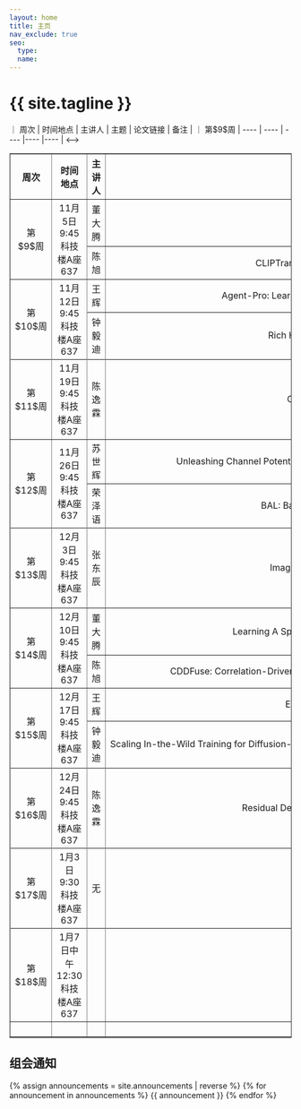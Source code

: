 ```yaml
---
layout: home
title: 主页
nav_exclude: true
seo:
  type: 
  name: 
---
```


# {{ site.tagline }}

<!-->｜ 周次  | 时间地点 |  主讲人  |  主题  |  论文链接  |  备注  |
｜ 第$9$周  | ----  | ----  | ----  |----  |----  |
<-->
<table border="1">
  <tr>
    <th style="text-align:center;">周次</th>
    <th>时间地点</th>
    <th>主讲人</th>
    <th>主题</th>
    <th>论文链接</th>
    <th>备注</th>
  </tr>
  <tr>
    <td style="text-align:center;" rowspan="2">第$9$周</td>
    <td style="text-align:center" rowspan="2">11月5日9:45<br>科技楼A座637</td>
    <td style="text-align:center;">董大腾</td>
    <td style="text-align:center; white-space: nowrap">神经退化表示学习用于全合一图像恢复</td>
    <td style="text-align:center; white-space: nowrap"><a href="https://ieeexplore.ieee.org/document/10680296" target= "_blank"> Neural Degradation Representation Learning for All-in-One Image Restoration </a></td>
    <td style="text-align:center;" rowspan="2"><a href="https://basics.sjtu.edu.cn/~yangqizhe/pdf/group/2024FALL/semin9-ddt-1105.pptx" target= "_blank"> Slides By 董大腾 </a></td>
  </tr>
  <tr>
    <td style="text-align:center;">陈旭</td>
      <td style="text-align:center; white-space: nowrap">CLIPTrans：使用预训练模型传递视觉知识用于多模态机器翻译</td>
    <td style="text-align:center; white-space: nowrap"><a href="https://openaccess.thecvf.com//content/ICCV2023/html/Gupta_CLIPTrans_Transferring_Visual_Knowledge_with_Pre-trained_Models_for_Multimodal_Machine_ICCV_2023_paper.html" target= "_blank" >CLIPTrans: Transferring Visual Knowledge with Pre-trained Models for Multimodal Machine Translation
</a></td>
  </tr>
   <tr>
    <td style="text-align:center;" rowspan="2">第$10$周</td>
    <td style="text-align:center" rowspan="2">11月12日9:45<br>科技楼A座637</td>
    <td style="text-align:center;">王辉</td>
    <td style="text-align:center; white-space: nowrap">Agent-Pro: Learning to Evolve via Policy-Level Reflection and
Optimization</td>
    <td style="text-align:center;"><a href="https://aclanthology.org/2024.acl-long.292/" target= "_blank"> Agent-Pro: Learning to Evolve via Policy-Level Reflection and
Optimization </a></td>
    <td style="text-align:center;" rowspan="2"></td>
  </tr>
  <tr>
    <td style="text-align:center;">钟毅迪</td>
    <td style="text-align:center; white-space: nowrap">Rich Human Feedback for Text-to-Image Generation</td>
    <td style="text-align:center;"><a href="https://openaccess.thecvf.com/content/CVPR2024/html/Liang_Rich_Human_Feedback_for_Text-to-Image_Generation_CVPR_2024_paper.html" target= "_blank"> Rich Human Feedback for Text-to-Image Generation </a></td>
  </tr>
   <tr>
    <td style="text-align:center;" rowspan="2">第$11$周</td>
    <td style="text-align:center" rowspan="2">11月19日9:45<br>科技楼A座637</td>
    <td style="text-align:center" rowspan="2">陈逸霖</td>
    <td style="text-align:center; white-space: nowrap" rowspan="2">Omni-Kernel Network for Image Restoration</td>
    <td style="text-align:center;" rowspan="2"><a href="https://ojs.aaai.org/index.php/AAAI/article/view/27907" target= "_blank"> Omni-Kernel Network for Image Restoration </a></td>
    <td style="text-align:center;" rowspan="2"><a href="https://basics.sjtu.edu.cn/~yangqizhe/pdf/group/2024FALL/semin11-cyl-1119.pptx" target= "_blank"> Slides By 陈逸霖</a></td>
  </tr>
  <tr>
  </tr>
  <tr>
    <td style="text-align:center;" rowspan="2">第$12$周</td>
    <td style="text-align:center" rowspan="2">11月26日9:45<br>科技楼A座637</td>
    <td style="text-align:center" >苏世辉</td>
    <td style="text-align:center; white-space: nowrap" >Unleashing Channel Potential: Space-Frequency Selection Convolution for SAR Object Detection</td>
    <td style="text-align:center;" ><a href="https://ieeexplore.ieee.org/document/10656163" target= "_blank"> Unleashing Channel Potential: Space-Frequency Selection Convolution for SAR Object Detection </a></td>
    <td style="text-align:center;" rowspan="2"></td>
  </tr>
 <tr>
    <td style="text-align:center;">荣泽语</td>
      <td style="text-align:center; white-space: nowrap">BAL: Balancing Diversity and Novelty for Active Learning</td>
    <td style="text-align:center; white-space: nowrap"><a href="https://ieeexplore.ieee.org/stamp/stamp.jsp?arnumber=10372131" target= "_blank" >BAL: Balancing Diversity and Novelty for Active Learning</a></td>
  </tr>
  <tr>
    <td style="text-align:center;" rowspan="2">第$13$周</td>
    <td style="text-align:center" rowspan="2">12月3日9:45<br>科技楼A座637</td>
    <td style="text-align:center" rowspan="2">张东辰</td>
    <td style="text-align:center; white-space: nowrap" rowspan="2">Image dehazing via self-supervised depth guidance</td>
    <td style="text-align:center;" rowspan="2"><a href="https://www.sciencedirect.com/science/article/abs/pii/S0031320324008021" target= "_blank"> Image dehazing via self-supervised depth guidance </a></td>
    <td style="text-align:center;" rowspan="2"></td>
  </tr>
  <tr>
  </tr>
   <tr>
    <td style="text-align:center;" rowspan="2">第$14$周</td>
    <td style="text-align:center" rowspan="2">12月10日9:45<br>科技楼A座637</td>
    <td style="text-align:center;">董大腾</td>
    <td style="text-align:center; white-space: nowrap">Learning A Sparse Transformer Network for Effective Image Deraining</td>
    <td style="text-align:center; white-space: nowrap"><a href="https://cvpr.thecvf.com/virtual/2023/poster/23196" target= "_blank"> Learning A Sparse Transformer Network for Effective Image Deraining </a></td>
    <td style="text-align:center;" rowspan="2"><a href="https://basics.sjtu.edu.cn/~yangqizhe/pdf/group/semin14-ddt-1210.pptx" target= "_blank"> Slides By 董大腾 </a></td>
  </tr>
  <tr>
    <td style="text-align:center;">陈旭</td>
      <td style="text-align:center; white-space: nowrap">CDDFuse: Correlation-Driven Dual-Branch Feature Decomposition for Multi-Modality Image Fusion</td>
    <td style="text-align:center; white-space: nowrap"><a href=" https://ieeexplore.ieee.org/document/10203571" target= "_blank" >CDDFuse: Correlation-Driven Dual-Branch Feature Decomposition for Multi-Modality Image Fusion</a></td>
  </tr>
   <tr>
    <td style="text-align:center;" rowspan="2">第$15$周</td>
    <td style="text-align:center" rowspan="2">12月17日9:45<br>科技楼A座637</td>
    <td style="text-align:center;">王辉</td>
    <td style="text-align:center; white-space: nowrap">ExpeL: LLM Agents Are Experiential Learners</td>
    <td style="text-align:center;"><a href="https://arxiv.org/abs/2308.10144" target= "_blank"> ExpeL: LLM Agents Are Experiential Learners </a></td>
    <td style="text-align:center;" rowspan="2"><a href="https://basics.sjtu.edu.cn/~yangqizhe/pdf/group/2024FALL/semin15-wh-1217.pptx" target= "_blank"> Slides By 王辉 </a></td>
  </tr>
  <tr>
    <td style="text-align:center;">钟毅迪</td>
    <td style="text-align:center; white-space: nowrap">Scaling In-the-Wild Training for Diffusion-based Illumination Harmonization and Editing by Imposing Consistent Light Transport</td>
    <td style="text-align:center;"><a href="https://openreview.net/pdf?id=u1cQYxRI1H" target= "_blank"> Scaling In-the-Wild Training for Diffusion-based Illumination Harmonization and Editing by Imposing Consistent Light Transport </a></td>
  </tr>
   <tr>
    <td style="text-align:center;" rowspan="2">第$16$周</td>
    <td style="text-align:center" rowspan="2">12月24日9:45<br>科技楼A座637</td>
    <td style="text-align:center" rowspan="2">陈逸霖</td>
    <td style="text-align:center; white-space: nowrap" rowspan="2">Residual Deformable Convolution for better image de-weathering</td>
    <td style="text-align:center;" rowspan="2"><a href="https://www.sciencedirect.com/science/article/pii/S0031320323007902" target= "_blank"> Residual Deformable Convolution for better image de-weathering </a></td>
    <td style="text-align:center;" rowspan="2"><a href="https://basics.sjtu.edu.cn/~yangqizhe/pdf/group/2024FALL/semin16-cyl-1224.pptx" target= "_blank"> Slides By 陈逸霖 </a></td>
  </tr>
  <tr>
  </tr>
   <tr>
    <td style="text-align:center;" rowspan="2">第$17$周</td>
    <td style="text-align:center" rowspan="2">1月3日9:30<br>科技楼A座637</td>
    <td style="text-align:center" rowspan="2">无</td>
    <td style="text-align:center; white-space: nowrap" rowspan="2">学生近期工作汇报</td>
    <td style="text-align:center;" rowspan="2"></td>
    <td style="text-align:center;" rowspan="2"></td>
  </tr>
  <tr>
  </tr>
     <tr>
    <td style="text-align:center;" rowspan="2">第$18$周</td>
    <td style="text-align:center" rowspan="2">1月7日中午12:30<br>科技楼A座637</td>
    <td style="text-align:center" rowspan="2"></td>
    <td style="text-align:center; white-space: nowrap" rowspan="2"></td>
    <td style="text-align:center;" rowspan="2"></td>
    <td style="text-align:center;" rowspan="2"></td>
  </tr>
  <tr>
  </tr>
   <tr>
    <td style="text-align:center;" rowspan="2"></td>
    <td style="text-align:center;" rowspan="2"></td>
    <td style="text-align:center;" rowspan="2"></td>
    <td style="text-align:center;" rowspan="2"></td>
    <td style="text-align:center;" rowspan="2">&ensp;&ensp;&ensp;&ensp;&ensp;&ensp;&ensp;&ensp;&ensp;&ensp;&ensp;&ensp;&ensp;&ensp;&ensp;&ensp;&ensp;&ensp;&ensp;&ensp;&ensp;&ensp;&ensp;&ensp;&ensp;&ensp;&ensp;&ensp;&ensp;&ensp;&ensp;&ensp;&ensp;&ensp;&ensp;&ensp;&ensp;&ensp;&ensp;&ensp;&ensp;&ensp;&ensp;&ensp;&ensp;&ensp;&ensp;&ensp;&ensp;&ensp;&ensp;&ensp;&ensp;&ensp;&ensp;&ensp;&ensp;&ensp;&ensp;&ensp;&ensp;&ensp;&ensp;&ensp;&ensp;&ensp;</td>
    <td style="text-align:center;" rowspan="2">&ensp;&ensp;&ensp;&ensp;&ensp;&ensp;&ensp;&ensp;&ensp;&ensp;&ensp;&ensp;&ensp;&ensp;&ensp;&ensp;&ensp;</td>
  </tr>
</table>



## 组会通知

{% assign announcements = site.announcements | reverse %}
{% for announcement in announcements %}
{{ announcement }}
{% endfor %}
